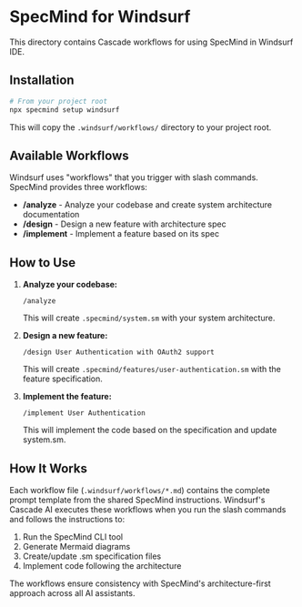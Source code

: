 # SpecMind for Windsurf

This directory contains Cascade workflows for using SpecMind in Windsurf IDE.

## Installation

```bash
# From your project root
npx specmind setup windsurf
```

This will copy the `.windsurf/workflows/` directory to your project root.

## Available Workflows

Windsurf uses "workflows" that you trigger with slash commands. SpecMind provides three workflows:

- **/analyze** - Analyze your codebase and create system architecture documentation
- **/design** - Design a new feature with architecture spec
- **/implement** - Implement a feature based on its spec

## How to Use

1. **Analyze your codebase:**
   ```
   /analyze
   ```
   This will create `.specmind/system.sm` with your system architecture.

2. **Design a new feature:**
   ```
   /design User Authentication with OAuth2 support
   ```
   This will create `.specmind/features/user-authentication.sm` with the feature specification.

3. **Implement the feature:**
   ```
   /implement User Authentication
   ```
   This will implement the code based on the specification and update system.sm.

## How It Works

Each workflow file (`.windsurf/workflows/*.md`) contains the complete prompt template from the shared SpecMind instructions. Windsurf's Cascade AI executes these workflows when you run the slash commands and follows the instructions to:

1. Run the SpecMind CLI tool
2. Generate Mermaid diagrams
3. Create/update .sm specification files
4. Implement code following the architecture

The workflows ensure consistency with SpecMind's architecture-first approach across all AI assistants.
